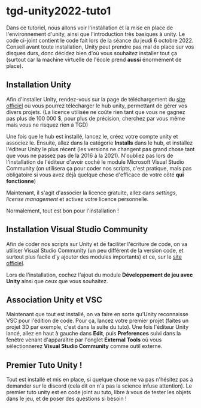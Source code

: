 # tgd-unity2022-tuto1

Dans ce tutoriel, nous allons voir l'installation et la mise en place de l'environnement d'unity, ainsi que l'introduction très basiques à unity. Le code ci-joint contient le code fait lors de la séance du jeudi 6 octobre 2022.
Conseil avant toute installation, Unity peut prendre pas mal de place sur vos disques durs, donc décidez bien d'où vous souhaitez installer tout ça (surtout car la machine virtuelle de l'école prend **aussi** énormément de place).

## Installation Unity

Afin d'installer Unity, rendez-vous sur la page de téléchargement du [site officiel](https://unity.com/fr/download) où vous pourrez télécharger le hub unity, permettant de gérer vos divers projets. (La licence utilisée ne coûte rien tant que vous ne gagnez pas plus de 100 000 $, pour plus de précision, cherchez par vous même mais vous ne risquez rien à TGD)

Une fois que le hub est installé, lancez le, créez votre compte unity et associez le. Ensuite, allez dans la catégorie **Installs** dans le hub, et installez l'éditeur Unity le plus récent (les versions ne changent pas grand chose tant que vous ne passez pas de la 2016 à la 2021). N'oubliez pas lors de l'installation de l'éditeur d'avoir coché le module Microsoft Visual Studio Community (on utilisera ça pour coder nos scripts, c'est pratique, mais pas obligatoire si vous avez déjà quelque chose d'efficace de votre côté **qui fonctionne**)

Maintenant, il s'agit d'associer la licence gratuite, allez dans *settings*, *license management* et activez votre licence personnelle.

Normalement, tout est bon pour l'installation !


## Installation Visual Studio Community 

Afin de coder nos scripts sur Unity et de faciliter l'écriture de code, on va utiliser Visual Studio Community (un peu différent de la version code, et surtout plus facile d'y ajouter des modules importants) et ce, sur le [site officiel](https://visualstudio.microsoft.com/fr/vs/community/).

Lors de l'installation, cochez l'ajout du module **Développement de jeu avec Unity** ainsi que ceux que vous souhaitez.


## Association Unity et VSC

Maintenant que tout est installé, on va faire en sorte qu'Unity reconnaisse VSC pour l'édition de code.
Pour ça, lancez votre premier projet (faites un projet 3D par exemple, c'est dans la suite du tuto).
Une fois l'éditeur Unity lancé, allez en haut à gauche dans **Edit**, puis **Preferences** suivi dans la fenêtre venant d'apparaître par l'onglet **External Tools** où vous sélectionnerez **Visual Studio Community** comme outil externe.


## Premier Tuto Unity !

Tout est installé et mis en place, si quelque chose ne va pas n'hésitez pas à demander sur le discord (cela dit on n'a pas la science infuse attention).
Le premier tuto unity est en code joint au tuto, libre à vous de tester les objets dans le jeu, et de poser des questions si besoin !

